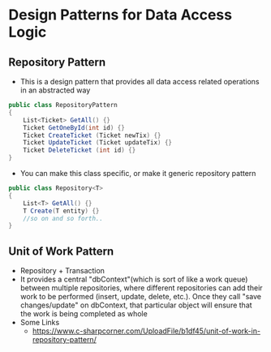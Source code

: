 # Design Patterns for Data Access Logic

## Repository Pattern
- This is a design pattern that provides all data access related operations in an abstracted way
```csharp
public class RepositoryPattern
{
    List<Ticket> GetAll() {}
    Ticket GetOneById(int id) {}
    Ticket CreateTicket (Ticket newTix) {}
    Ticket UpdateTicket (Ticket updateTix) {}
    Ticket DeleteTicket (int id) {}
}
```
- You can make this class specific, or make it generic repository pattern
```csharp
public class Repository<T>
{
    List<T> GetAll() {}
    T Create(T entity) {}
    //so on and so forth..
}
```

## Unit of Work Pattern
 - Repository + Transaction
 - It provides a central "dbContext"(which is sort of like a work queue) between multiple repositories, where different repositories can add their work to be performed (insert, update, delete, etc.). Once they call "save changes/update" on dbContext, that particular object will ensure that the work is being completed as whole
 - Some Links
    - https://www.c-sharpcorner.com/UploadFile/b1df45/unit-of-work-in-repository-pattern/